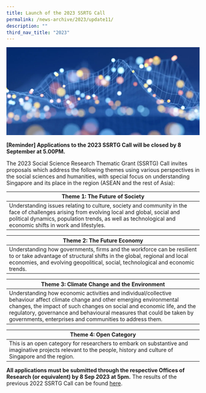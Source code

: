 ```yaml
---
title: Launch of the 2023 SSRTG Call
permalink: /news-archive/2023/update11/
description: ""
third_nav_title: "2023"
---
```

![](/images/SSRC%20website.png)

**[Reminder] Applications to the 2023 SSRTG Call will be closed by 8 September at 5.00PM.**

The 2023 Social Science Research Thematic Grant (SSRTG) Call invites proposals which address the following themes using various perspectives in the social sciences and humanities, with special focus on understanding Singapore and its place in the region (ASEAN and the rest of Asia):

| Theme 1: The Future of Society | 
| -------- | 
|Understanding issues relating to culture, society and community in the face of challenges arising from evolving local and global, social and political dynamics, population trends, as well as technological and economic shifts in work and lifestyles.| 

| **Theme 2: The Future Economy** |
| -------- | 
| Understanding how governments, firms and the workforce can be resilient to or take advantage of structural shifts in the global, regional and local economies, and evolving geopolitical, social, technological and economic trends. | 

| **Theme 3: Climate Change and the Environment**     |
| -------- | 
| Understanding how economic activities and individual/collective behaviour affect climate change and other emerging environmental changes, the impact of such changes on social and economic life, and the regulatory, governance and behavioural measures that could be taken by governments, enterprises and communities to address them. | 

| **Theme 4: Open Category**   |
| -------- | 
| This is an open category for researchers to embark on substantive and imaginative projects relevant to the people, history and culture of Singapore and the region. | 

**All applications must be submitted through the respective Offices of Research (or equivalent) by 8 Sep 2023 at 5pm.** The results of the previous 2022 SSRTG Call can be found [here](https://www.ssrc.edu.sg/grant-recipients/2022/ssrtg2022/).

